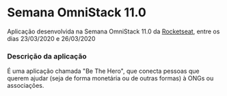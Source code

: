 # Semana OmniStack 11.0
Aplicação desenvolvida na Semana OmniStack 11.0 da [Rocketseat](https://rocketseat.com.br/), entre os dias 23/03/2020 e 26/03/2020

### Descrição da aplicação
É uma aplicação chamada "Be The Hero", que conecta pessoas que querem ajudar (seja de forma monetária ou de outras formas) à ONGs ou associações.
